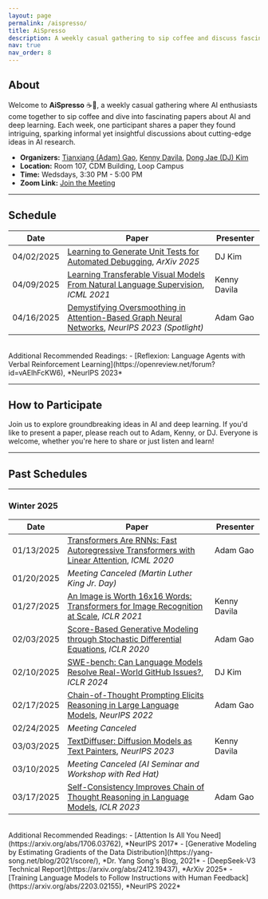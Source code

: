 ```yaml
---
layout: page
permalink: /aispresso/
title: AiSpresso
description: A weekly casual gathering to sip coffee and discuss fascinating AI and deep learning papers.
nav: true
nav_order: 8
---
```


## About  
Welcome to **AiSpresso** ☕🤖, a weekly casual gathering where AI enthusiasts come together to sip coffee and dive into fascinating papers about AI and deep learning. Each week, one participant shares a paper they found intriguing, sparking informal yet insightful discussions about cutting-edge ideas in AI research.  

- **Organizers:** [Tianxiang (Adam) Gao](https://gaotx-cs.github.io/), [Kenny Davila](https://kdavila.com/), [Dong Jae (DJ) Kim](https://professordjkim.github.io/)  
- **Location:** Room 107, CDM Building, Loop Campus  
- **Time:** Wedsdays, 3:30 PM - 5:00 PM  
- **Zoom Link:** [Join the Meeting](https://depaul.zoom.us/my/gaotx)  

---

## Schedule  

| Date       | Paper                                                                                                     | Presenter      |
|------------|-----------------------------------------------------------------------------------------------------------|----------------|
| 04/02/2025 | [Learning to Generate Unit Tests for Automated Debugging](https://arxiv.org/pdf/2502.01619), *ArXiv 2025* | DJ Kim | 
| 04/09/2025 | [Learning Transferable Visual Models From Natural Language Supervision](https://arxiv.org/abs/2103.00020), *ICML 2021* | Kenny Davila | 
| 04/16/2025 | [Demystifying Oversmoothing in Attention-Based Graph Neural Networks](https://openreview.net/forum?id=Kg65qieiuB&noteId=sSqhiAOpsV), *NeurIPS 2023 (Spotlight)* | Adam Gao | 


<br>
Additional Recommended Readings:
- [Reflexion: Language Agents with Verbal Reinforcement Learning](https://openreview.net/forum?id=vAElhFcKW6), *NeurIPS 2023*

---

## How to Participate  
Join us to explore groundbreaking ideas in AI and deep learning. If you'd like to present a paper, please reach out to Adam, Kenny, or DJ. Everyone is welcome, whether you're here to share or just listen and learn!  

---

## Past Schedules

---
### Winter 2025  

| Date       | Paper                                                                                                              | Presenter      |
|------------|------------------------------------------------------------------------------------------------------------------|----------------|
| 01/13/2025 | [Transformers Are RNNs: Fast Autoregressive Transformers with Linear Attention](https://arxiv.org/abs/2006.16236), *ICML 2020* | Adam Gao       |
| 01/20/2025 | *Meeting Canceled (Martin Luther King Jr. Day)*                                                                   | &nbsp;         |
| 01/27/2025 | [An Image is Worth 16x16 Words: Transformers for Image Recognition at Scale](https://arxiv.org/abs/2010.11929), *ICLR 2021* | Kenny Davila    |
| 02/03/2025 | [Score-Based Generative Modeling through Stochastic Differential Equations](https://arxiv.org/abs/2011.13456), *ICLR 2020* | Adam Gao       |
| 02/10/2025 | [SWE-bench: Can Language Models Resolve Real-World GitHub Issues?](https://www.swebench.com/), *ICLR 2024*       | DJ Kim         |
| 02/17/2025 | [Chain-of-Thought Prompting Elicits Reasoning in Large Language Models](https://arxiv.org/abs/2201.11903), *NeurIPS 2022* | Adam Gao       |
| 02/24/2025 | *Meeting Canceled*  | &nbsp;         |
| 03/03/2025 | [TextDiffuser: Diffusion Models as Text Painters](https://openreview.net/forum?id=ke3RgcDmfO&noteId=OlewIMEa75), *NeurIPS 2023* | Kenny Davila  |
| 03/10/2025 | *Meeting Canceled (AI Seminar and Workshop with Red Hat)*  | &nbsp;         |
| 03/17/2025 | [Self-Consistency Improves Chain of Thought Reasoning in Language Models](https://arxiv.org/abs/2203.02155), *ICLR 2023*  | Adam Gao       |

<br>
Additional Recommended Readings:
- [Attention Is All You Need](https://arxiv.org/abs/1706.03762), *NeurIPS 2017*
- [Generative Modeling by Estimating Gradients of the Data Distribution](https://yang-song.net/blog/2021/score/), *Dr. Yang Song's Blog, 2021*
- [DeepSeek-V3 Technical Report](https://arxiv.org/abs/2412.19437), *ArXiv 2025*
- [Training Language Models to Follow Instructions with Human Feedback](https://arxiv.org/abs/2203.02155), *NeurIPS 2022*

